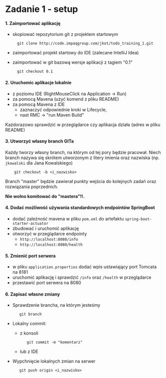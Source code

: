Zadanie 1 - setup
=========================

#### 1. Zaimportować aplikację
- skopiować repozytorium git z projektem startowym

        git clone http://code.impaqgroup.com/jkot/todo_training_1.git
       
- zaimportować projekt startowy do IDE (zalecane IntelliJ Idea)

- zaimportować w git bazową wersje aplikacji z tagiem "0.1"

        git checkout 0.1        

#### 2. Uruchomic aplikacje lokalnie

- z poziomu IDE (RightMouseClick na Application -> Run)
- za pomocą Mavena (użyć komend z pliku README)
- za pomocą Mavena z IDE 
     - zaznaczyć odpowiednie kroki w Lifecycle, 
     - nast RMC -> "run Maven Build"

Każdorazowo sprawdzić w przeglądarce czy aplikacja działa (adres w pliku README)
     
#### 3. Utworzyć własny branch GITa 

Każdy tworzy własny branch, na którym od tej pory będzie pracował. Niech branch nazywa się skrótem 
utworzonym z litery imienia oraz nazwiska (np. `jkowalski` dla Jana Kowalskiego)
 
        git checkout -b <i_nazwisko>
        
Branch "master" będzie zawierał punkty wejścia do kolejnych zadań oraz rozwiązania poprzednich.

**Nie wolno komitować do "mastera"!!.**        

#### 4. Dodać możliwość używania standardowych endpointów SpringBoot
     
- dodać zależność mavena w pliku `pom.xml` do artefaktu `spring-boot-starter-actuator`
- zbudować i uruchomić aplikację
- otworzyć w przeglądarce endpointy
  - `http://localhost:8080/info`
  - `http://localhost:8080/health`

#### 5. Zmienić port serwera

- w pliku `application.properties` dodać wpis ustawiający port Tomcata na 8181
- uruchomić aplikację i sprawdzić `/info` oraz `/health` w przeglądarce
- przestawić port serwera na 8080

#### 6. Zapisać własne zmiany

- Sprawdzenie brancha, na którym jesteśmy

         git branch
- Lokalny commit: 
    - z konsoli 
         
             git commit -m "komentarz" 
    - lub z IDE         


- Wypchnięcie lokalnych zmian na serwer
         
         git push origin <i_nazwisko>
         